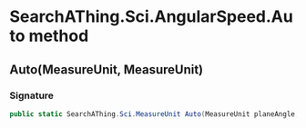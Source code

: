 # SearchAThing.Sci.AngularSpeed.Auto method
## Auto(MeasureUnit, MeasureUnit)
### Signature
```csharp
public static SearchAThing.Sci.MeasureUnit Auto(MeasureUnit planeAngle, MeasureUnit time)
```
